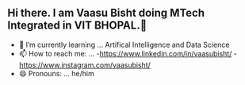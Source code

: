 ## Hi there. I am Vaasu Bisht doing MTech Integrated in VIT BHOPAL.👋



- 🌱 I’m currently learning ... Artifical Intelligence and Data Science
- 📫 How to reach me: ...
-https://www.linkedin.com/in/vaasubisht/
-https://www.instagram.com/vaasubisht/
- 😄 Pronouns: ... he/him


